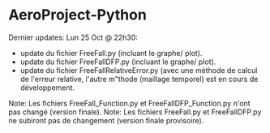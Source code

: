 # AeroProject-Python

Dernier updates: Lun 25 Oct @ 22h30:
- update du fichier FreeFall.py (incluant le graphe/ plot).
- update du fichier FreeFallDFP.py (incluant le graphe/ plot).
- update du fichier FreeFallRelativeError.py (avec une méthode de calcul de l'erreur relative, l'autre m"thode (maillage temporel) est en cours de développement.

Note: Les fichiers FreeFall_Function.py et FreeFallDFP_Function.py n'ont pas changé (version finale).
Note: Les fichiers FreeFall.py et FreeFallDFP.py ne subiront pas de changement (version finale provisoire).
